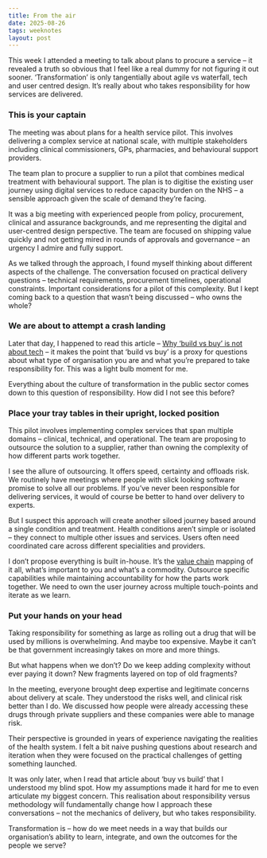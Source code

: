 ```yaml
---
title: From the air
date: 2025-08-26
tags: weeknotes
layout: post
---
```


This week I attended a meeting to talk about plans to procure a service – it revealed a truth so obvious that I feel like a real dummy for not figuring it out sooner. ‘Transformation’ is only tangentially about agile vs waterfall, tech and user centred design. It’s really about who takes responsibility for how services are delivered.

### This is your captain

The meeting was about plans for a health service pilot. This involves delivering a complex service at national scale, with multiple stakeholders including clinical commissioners, GPs, pharmacies, and behavioural support providers.

The team plan to procure a supplier to run a pilot that combines medical treatment with behavioural support. The plan is to digitise the existing user journey using digital services to reduce capacity burden on the NHS – a sensible approach given the scale of demand they’re facing.

It was a big meeting with experienced people from policy, procurement, clinical and assurance backgrounds, and me representing the digital and user-centred design perspective. The team are focused on shipping value quickly and not getting mired in rounds of approvals and governance – an urgency I admire and fully support.

As we talked through the approach, I found myself thinking about different aspects of the challenge. The conversation focused on practical delivery questions – technical requirements, procurement timelines, operational constraints. Important considerations for a pilot of this complexity. But I kept coming back to a question that wasn’t being discussed – who owns the whole?

### We are about to attempt a crash landing

Later that day, I happened to read this article – [Why ‘build vs buy’ is not about tech](https://medium.com/@quietly_bold/why-build-vs-buy-is-not-about-tech-4072f5d4871e) – it makes the point that ‘build vs buy’ is a proxy for questions about what type of organisation you are and what you’re prepared to take responsibility for. This was a light bulb moment for me.

Everything about the culture of transformation in the public sector comes down to this question of responsibility. How did I not see this before?

### Place your tray tables in their upright, locked position

This pilot involves implementing complex services that span multiple domains – clinical, technical, and operational. The team are proposing to outsource the solution to a supplier, rather than owning the complexity of how different parts work together.

I see the allure of outsourcing. It offers speed, certainty and offloads risk. We routinely have meetings where people with slick looking software promise to solve all our problems. If you’ve never been responsible for delivering services, it would of course be better to hand over delivery to experts.

But I suspect this approach will create another siloed journey based around a single condition and treatment. Health conditions aren’t simple or isolated – they connect to multiple other issues and services. Users often need coordinated care across different specialities and providers.

I don’t propose everything is built in-house. It’s the [value chain](https://en.wikipedia.org/wiki/Value_chain) mapping of it all, what’s important to you and what’s a commodity. Outsource specific capabilities while maintaining accountability for how the parts work together. We need to own the user journey across multiple touch-points and iterate as we learn.

### Put your hands on your head

Taking responsibility for something as large as rolling out a drug that will be used by millions is overwhelming. And maybe too expensive. Maybe it can’t be that government increasingly takes on more and more things.

But what happens when we don’t? Do we keep adding complexity without ever paying it down? New fragments layered on top of old fragments?

In the meeting, everyone brought deep expertise and legitimate concerns about delivery at scale. They understood the risks well, and clinical risk better than I do. We discussed how people were already accessing these drugs through private suppliers and these companies were able to manage risk.

Their perspective is grounded in years of experience navigating the realities of the health system. I felt a bit naive pushing questions about research and iteration when they were focused on the practical challenges of getting something launched.

It was only later, when I read that article about ‘buy vs build’ that I understood my blind spot. How my assumptions made it hard for me to even articulate my biggest concern. This realisation about responsibility versus methodology will fundamentally change how I approach these conversations – not the mechanics of delivery, but who takes responsibility.

Transformation is – how do we meet needs in a way that builds our organisation’s ability to learn, integrate, and own the outcomes for the people we serve?
